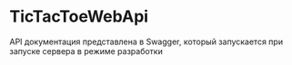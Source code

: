 # TicTacToeWebApi
API документация представлена в Swagger, который запускается при запуске сервера в режиме разработки

